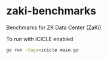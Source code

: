 # zaki-benchmarks
Benchmarks for ZK Data Center (ZaKi)

To run with ICICLE enabled

```sh
go run -tags=icicle main.go
```


